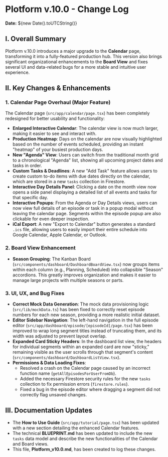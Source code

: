 # Plotform v.10.0 - Change Log

**Date:** ${new Date().toUTCString()}

## I. Overall Summary

Plotform v.10.0 introduces a major upgrade to the **Calendar** page, transforming it into a fully-featured production hub. This version also brings significant organizational enhancements to the **Board View** and fixes several UI and data-related bugs for a more stable and intuitive user experience.

## II. Key Changes & Enhancements

### 1. Calendar Page Overhaul (Major Feature)

The Calendar page (`src/app/calendar/page.tsx`) has been completely redesigned for better usability and functionality:

*   **Enlarged Interactive Calendar**: The calendar view is now much larger, making it easier to see and interact with.
*   **Production Heatmap**: Days on the calendar are now visually highlighted based on the number of events scheduled, providing an instant "heatmap" of your busiest production days.
*   **New "Agenda" View**: Users can switch from the traditional month grid to a chronological "Agenda" list, showing all upcoming project dates and tasks in order.
*   **Custom Tasks & Deadlines**: A new "Add Task" feature allows users to create custom to-do items with due dates directly on the calendar, which are stored in a new `tasks` collection in Firestore.
*   **Interactive Day Details Panel**: Clicking a date on the month view now opens a side panel displaying a detailed list of all events and tasks for that specific day.
*   **Interactive Popups**: From the Agenda or Day Details views, users can now view full details of an episode or task in a popup modal without leaving the calendar page. Segments within the episode popup are also clickable for even deeper inspection.
*   **iCal Export**: A new "Export to Calendar" button generates a standard `.ics` file, allowing users to easily import their entire schedule into Google Calendar, Apple Calendar, or Outlook.

### 2. Board View Enhancement

*   **Season Grouping**: The Kanban Board (`src/components/dashboard/DashboardBoardView.tsx`) now groups items within each column (e.g., Planning, Scheduled) into collapsible "Season" accordions. This greatly improves organization and makes it easier to manage large projects with multiple seasons or parts.

### 3. UI, UX, and Bug Fixes

*   **Correct Mock Data Generation**: The mock data provisioning logic (`src/lib/mockData.ts`) has been fixed to correctly reset episode numbers for each new season, providing a more realistic initial dataset.
*   **Editor Sidebar Navigation**: The left-hand navigation in the full episode editor (`src/app/dashboard/episode/[episodeId]/page.tsx`) has been improved to wrap long segment titles instead of truncating them, and its width was adjusted to prevent layout overlap.
*   **Expanded Card Sticky Headers**: In the dashboard list view, the headers for individual segments within an expanded card are now "sticky," remaining visible as the user scrolls through that segment's content (`src/components/dashboard/DashboardListView.tsx`).
*   **Permissions & Data Loading Fixes**:
    *   Resolved a crash on the Calendar page caused by an incorrect function name (`getAllEpisodesForUserFromDb`).
    *   Added the necessary Firestore security rules for the new `tasks` collection to fix permission errors (`firestore.rules`).
    *   Fixed a bug in the episode editor where dragging a segment did not correctly flag unsaved changes.

## III. Documentation Updates
*   The **How to Use Guide** (`src/app/tutorial/page.tsx`) has been updated with a new section detailing the enhanced Calendar features.
*   The technical **BLUEPRINT.md** has been updated to include the new `tasks` data model and describe the new functionalities of the Calendar and Board views.
*   This file, **Plotform_v10.0.md**, has been created to log these changes.
